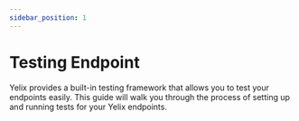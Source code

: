 ```yaml
---
sidebar_position: 1
---
```


# Testing Endpoint

Yelix provides a built-in testing framework that allows you to test your endpoints easily. This guide will walk you through the process of setting up and running tests for your Yelix endpoints.